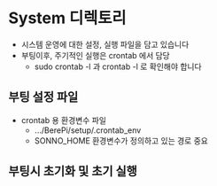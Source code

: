# System 디렉토리
- 시스템 운영에 대한 설정, 실행 파일을 담고 있습니다
- 부팅이후, 주기적인 실행은 crontab 에서 담당
  - sudo crontab -l 과 crontab -l 로 확인해야 합니다
   
## 부팅 설정 파일
- crontab 용 환경변수 파일
  - .../BerePi/setup/.crontab_env
  - SONNO_HOME 환경변수가 정의하고 있는 경로 중요 

## 부팅시 초기화 및 초기 실행



